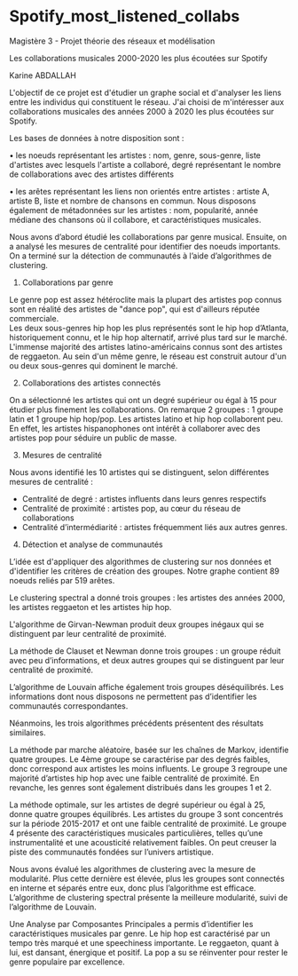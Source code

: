 # Spotify_most_listened_collabs

Magistère 3 - Projet théorie des réseaux et modélisation

Les collaborations musicales 2000-2020 les plus écoutées sur Spotify

Karine ABDALLAH

L'objectif de ce projet est d'étudier un graphe social et d'analyser les liens entre les individus qui constituent le réseau. J'ai choisi de m'intéresser aux collaborations musicales des années 2000 à 2020 les plus écoutées sur Spotify. 

Les bases de données à notre disposition sont :

•	les noeuds représentant les artistes : nom, genre, sous-genre, liste d'artistes avec lesquels l'artiste a collaboré, degré représentant le nombre de collaborations avec des artistes différents

•	les arêtes représentant les liens non orientés entre artistes : artiste A, artiste B, liste et nombre de chansons en commun.
Nous disposons également de métadonnées sur les artistes : nom, popularité, année médiane des chansons où il collabore, et caractéristiques musicales.

Nous avons d’abord étudié les collaborations par genre musical. Ensuite, on a analysé les mesures de centralité pour identifier des noeuds importants. On a terminé sur la détection de communautés à l’aide d’algorithmes de clustering.

1.	Collaborations par genre

Le genre pop est assez hétéroclite mais la plupart des artistes pop connus sont en réalité des artistes de "dance pop", qui est d'ailleurs réputée commerciale.  
Les deux sous-genres hip hop les plus représentés sont le hip hop d’Atlanta, historiquement connu, et le hip hop alternatif, arrivé plus tard sur le marché.
L'immense majorité des artistes latino-américains connus sont des artistes de reggaeton.
Au sein d'un même genre, le réseau est construit autour d'un ou deux sous-genres qui dominent le marché.

2.	Collaborations des artistes connectés

On a sélectionné les artistes qui ont un degré supérieur ou égal à 15 pour étudier plus finement les collaborations. On remarque 2 groupes : 1 groupe latin et 1 groupe hip hop/pop. Les artistes latino et hip hop collaborent peu. En effet, les artistes hispanophones ont intérêt à collaborer avec des artistes pop pour séduire un public de masse.

3.	Mesures de centralité

Nous avons identifié les 10 artistes qui se distinguent, selon différentes mesures de centralité :
-	Centralité de degré : artistes influents dans leurs genres respectifs
-	Centralité de proximité : artistes pop, au cœur du réseau de collaborations
-	Centralité d’intermédiarité : artistes fréquemment liés aux autres genres.

4.	Détection et analyse de communautés

L’idée est d'appliquer des algorithmes de clustering sur nos données et d'identifier les critères de création des groupes. Notre graphe contient 89 noeuds reliés par 519 arêtes.

Le clustering spectral a donné trois groupes : les artistes des années 2000, les artistes reggaeton et les artistes hip hop.

L'algorithme de Girvan-Newman produit deux groupes inégaux qui se distinguent par leur centralité de proximité.

La méthode de Clauset et Newman donne trois groupes : un groupe réduit avec peu d’informations, et deux autres groupes qui se distinguent par leur centralité de proximité.

L’algorithme de Louvain affiche également trois groupes déséquilibrés. Les informations dont nous disposons ne permettent pas d’identifier les communautés correspondantes.

Néanmoins, les trois algorithmes précédents présentent des résultats similaires.

La méthode par marche aléatoire, basée sur les chaînes de Markov, identifie quatre groupes. Le 4ème groupe se caractérise par des degrés faibles, donc correspond aux artistes les moins influents. Le groupe 3 regroupe une majorité d’artistes hip hop avec une faible centralité de proximité. En revanche, les genres sont également distribués dans les groupes 1 et 2. 

La méthode optimale, sur les artistes de degré supérieur ou égal à 25, donne quatre groupes équilibrés. Les artistes du groupe 3 sont concentrés sur la période 2015-2017 et ont une faible centralité de proximité. Le groupe 4 présente des caractéristiques musicales particulières, telles qu’une instrumentalité et une acousticité relativement faibles. On peut creuser la piste des communautés fondées sur l’univers artistique. 

Nous avons évalué les algorithmes de clustering avec la mesure de modularité. Plus cette dernière est élevée, plus les groupes sont connectés en interne et séparés entre eux, donc plus l’algorithme est efficace. L’algorithme de clustering spectral présente la meilleure modularité, suivi de l’algorithme de Louvain. 

Une Analyse par Composantes Principales a permis d’identifier les caractéristiques musicales par genre. Le hip hop est caractérisé par un tempo très marqué et une speechiness importante. Le reggaeton, quant à lui, est dansant, énergique et positif. La pop a su se réinventer pour rester le genre populaire par excellence.
